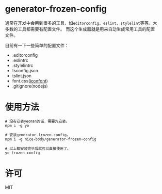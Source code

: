 # generator-frozen-config

通常在开发中会用到很多的工具，如`editorconfig`、`eslint`、`stylelint`等等。大多数的工具都需要有配置文件。
而这个生成器就是用来自动生成常用工具的配置文件。

目前有一下一些简单的配置文件：
- .editorconfig
- .eslintrc
- .stylelintrc
- tsconfig.json
- tslint.json
- font.css([iconfont](http://www.iconfont.cn/))
- .gitignore(nodejs)

# 使用方法
```shell
# 没有安装yeoman的话，需要先安装。
npm i -g yo

# 安装generator-frozen-config。
npm i -g nice-body/generator-frozen-config

# 以上都安装完毕后就可以直接使用了。
yo frozen-config
```

# 许可

MIT
